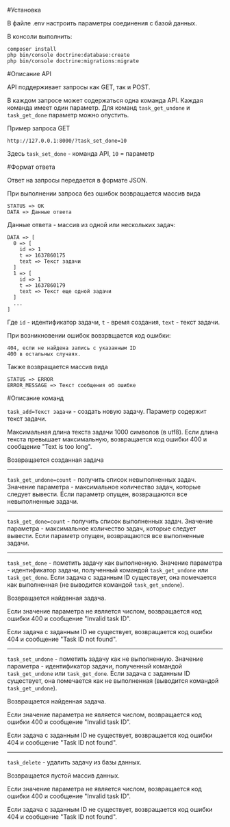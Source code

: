 #Установка

В файле .env настроить параметры соединения с базой данных.

В консоли выполнить:

```
composer install
php bin/console doctrine:database:create
php bin/console doctrine:migrations:migrate
```
#Описание API

API поддерживает запросы как GET, так и POST.

В каждом запросе может содержаться одна команда API. Каждая команда имеет один параметр. Для команд `task_get_undone` и `task_get_done` параметр можно опустить.

Пример запроса GET

```
http://127.0.0.1:8000/?task_set_done=10
```
Здесь `task_set_done` - команда API, `10` = параметр

#Формат ответа

Ответ на запросы передается в формате JSON.

При выполнении запроса без ошибок возвращается массив вида

```
STATUS => OK
DATA => Данные ответа
```
Данные ответа - массив из одной или нескольких задач:

```
DATA => [
  0 => [
    id => 1 
    t => 1637860175
    text => Текст задачи
  ]
  1 => [
    id => 1 
    t => 1637860179
    text => Текст еще одной задачи
  ]
  ...
]
```

Где `id` - идентификатор задачи, `t` - время создания, `text` - текст задачи.

При возникновении ошибок вовзрвщается код ошибки:

```
404, если не найдена запись с указанным ID
400 в остальных случаях.
```

Также возвращается массив вида

```
STATUS => ERROR
ERROR_MESSAGE => Текст сообщения об ошибке
```

#Описание команд

`task_add=Текст задачи` - создать новую задачу. Параметр содержит текст задачи.

Максимальная длина текста задачи 1000 символов (в utf8). Если длина текста превышает максимальную, возвращается код ошибки 400 и сообщение "Text is too long".

Возвращается созданная задача
____

`task_get_undone=count` - получить список невыполненных задач. Значение параметра - максимальное количество задач, которые следует вывести. Если параметр опущен, возвращаются все невыполненные задачи.
____
`task_get_done=count` - получить список выполненных задач. Значение параметра - максимальное количество задач, которые следует вывести. Если параметр опущен, возвращаются все выполненные задачи.
____
`task_set_done` - пометить задачу как выполненную. Значение параметра - идентификатор задачи, полученный командой `task_get_undone` или `task_get_done`.
Если задача с заданным ID существует, она помечается как выполненная (не выводится командой `task_get_undone`).

Возвращается найденная задача.

Если значение параметра не является числом, возвращается код ошибки 400 и сообщение "Invalid task ID".

Если задача с заданным ID не существует, возвращается код ошибки 404 и сообщение "Task ID not found".
____
`task_set_undone` - пометить задачу как не выполненную. Значение параметра - идентификатор задачи, полученный командой `task_get_undone` или `task_get_done`.
Если задача с заданным ID существует, она помечается как не выполненная (выводится командой `task_get_undone`).

Возвращается найденная задача.

Если значение параметра не является числом, возвращается код ошибки 400 и сообщение "Invalid task ID".

Если задача с заданным ID не существует, возвращается код ошибки 404 и сообщение "Task ID not found".
____
`task_delete` - удалить задачу из базы данных.

Возвращается пустой массив данных.

Если значение параметра не является числом, возвращается код ошибки 400 и сообщение "Invalid task ID".

Если задача с заданным ID не существует, возвращается код ошибки 404 и сообщение "Task ID not found".
